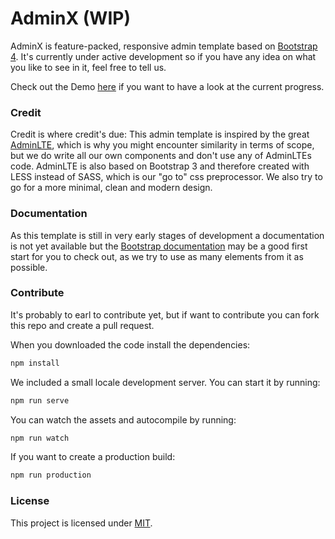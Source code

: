 # AdminX (WIP)

AdminX is feature-packed, responsive admin template based on [Bootstrap 4](http://getbootstrap.com/). It's currently under active development so if you have any idea on what you like to see in it, feel free to tell us.

Check out the Demo [here](movact.github.io/AdminX/index.html) if you want to have a look at the current progress.

### Credit
Credit is where credit's due: This admin template is inspired by the great [AdminLTE](https://adminlte.io/), which is why you might encounter similarity in terms of scope, but we do write all our own components and don't use any of AdminLTEs code. AdminLTE is also based on Bootstrap 3 and therefore created with LESS instead of SASS, which is our "go to" css preprocessor. We also try to go for a more minimal, clean and modern design.

### Documentation
As this template is still in very early stages of development a documentation is not yet available but the [Bootstrap documentation](http://getbootstrap.com/docs/4.0/getting-started/introduction/) may be a good first start for you to check out, as we try to use as many elements from it as possible.

### Contribute
It's probably to earl to contribute yet, but if want to contribute you can fork this repo and create a pull request.

When you downloaded the code install the dependencies:
```bash
npm install
```

We included a small locale development server. You can start it by running:
```bash
npm run serve
```

You can watch the assets and autocompile by running:
```bash
npm run watch
```

If you want to create a production build:
```bash
npm run production
```

### License
This project is licensed under [MIT](http://opensource.org/licenses/MIT).
